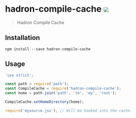 # hadron-compile-cache [![][npm_img]][npm_url]

> Hadron Compile Cache

## Installation

```
npm install --save hadron-compile-cache
```

## Usage

```javascript
'use strict';

const path = require('path');
const CompileCache = require('hadron-compile-cache');
const home = path.join('path', 'to', 'my', 'root');

CompileCache.setHomeDirectory(home);

require('mysource.jsx'); // Will be hooked into the cache.
```

[npm_img]: https://img.shields.io/npm/v/hadron-compile-cache.svg?style=flat-square
[npm_url]: https://www.npmjs.org/package/hadron-compile-cache
